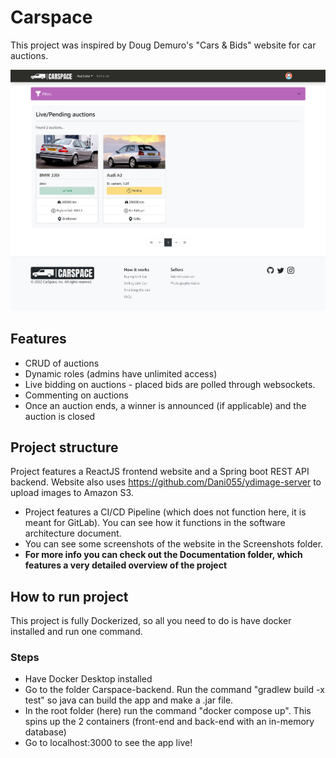 # Carspace

This project was inspired by Doug Demuro's "Cars & Bids" website for car auctions.

![landing page](./Screenshots/Ladning%20page.jpg)

## Features
- CRUD of auctions
- Dynamic roles (admins have unlimited access)
- Live bidding on auctions - placed bids are polled through websockets.
- Commenting on auctions
- Once an auction ends, a winner is announced (if applicable) and the auction is closed

## Project structure
Project features a ReactJS frontend website and a Spring boot REST API backend. Website also uses https://github.com/Dani055/ydimage-server to upload images to Amazon S3.

- Project features a CI/CD Pipeline (which does not function here, it is meant for GitLab). You can see how it functions in the software architecture document.
- You can see some screenshots of the website in the Screenshots folder.
- **For more info you can check out the Documentation folder, which features a very detailed overview of the project**

## How to run project
This project is fully Dockerized, so all you need to do is have docker installed and run one command.
### Steps
- Have Docker Desktop installed
- Go to the folder Carspace-backend. Run the command "gradlew build -x test" so java can build the app and make a .jar file.
- In the root folder (here) run the command "docker compose up". This spins up the 2 containers (front-end and back-end with an in-memory database)
- Go to localhost:3000 to see the app live!
